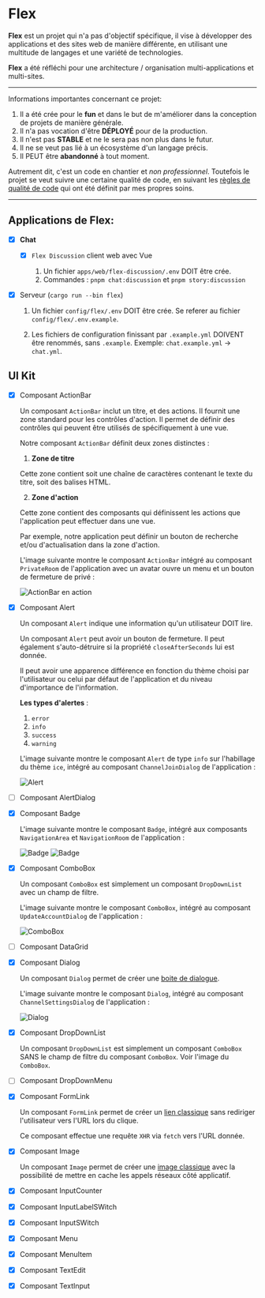 # Flex

**Flex** est un projet qui n'a pas d'objectif spécifique, il vise à développer des applications et des sites web de
manière différente, en utilisant une multitude de langages et une variété de technologies.

**Flex** a été réfléchi pour une architecture / organisation multi-applications et multi-sites.

---

Informations importantes concernant ce projet:

1.  Il a été crée pour le **fun** et dans le but de m'améliorer dans la conception de projets de manière générale.
2.  Il n'a pas vocation d'être **DÉPLOYÉ** pour de la production.
3.  Il n'est pas **STABLE** et ne le sera pas non plus dans le futur.
4.  Il ne se veut pas lié à un écosystème d'un langage précis.
5.  Il PEUT être **abandonné** à tout moment.

Autrement dit, c'est un code en chantier et _non professionnel_. Toutefois le projet se veut suivre une certaine qualité
de code, en suivant les [règles de qualité de code](docs/code-quality/) qui ont été définit par mes propres soins.

---

## Applications de **Flex**:

-   [x] **Chat**

    -   [x] `Flex Discussion` client web avec Vue

        1. Un fichier `apps/web/flex-discussion/.env` DOIT être crée.
        2. Commandes : `pnpm chat:discussion` et `pnpm story:discussion`

-   [x] Serveur (`cargo run --bin flex`)

    1.  Un fichier `config/flex/.env` DOIT être crée. Se referer au fichier
        `config/flex/.env.example`.

    2.  Les fichiers de configuration finissant par `.example.yml` DOIVENT être renommés, sans `.example`.
        Exemple: `chat.example.yml` -> `chat.yml`.

## UI Kit

-   [x] Composant ActionBar

    Un composant `ActionBar` inclut un titre, et des actions. Il fournit une zone standard pour les contrôles d'action. Il permet de définir des contrôles qui peuvent être utilisés de spécifiquement à une vue.

    Notre composant `ActionBar` définit deux zones distinctes :

    1.  **Zone de titre**

    Cette zone contient soit une chaîne de caractères contenant le texte du titre, soit des balises HTML.

    2.  **Zone d'action**

    Cette zone contient des composants qui définissent les actions que l'application peut effectuer dans une vue.

    Par exemple, notre application peut définir un bouton de recherche et/ou d'actualisation dans la zone d'action.

    L'image suivante montre le composant `ActionBar` intégré au composant `PrivateRoom` de l'application avec un avatar ouvre un menu et un bouton de fermeture de privé :

    ![ActionBar en action](docs/flex-uikit/actionbar.png)

-   [x] Composant Alert

    Un composant `Alert` indique une information qu'un utilisateur DOIT lire.

    Un composant `Alert` peut avoir un bouton de fermeture. Il peut également s'auto-détruire si la propriété
    `closeAfterSeconds` lui est donnée.

    Il peut avoir une apparence différence en fonction du thème choisi par l'utilisateur ou celui par défaut de l'application et du niveau d'importance de l'information.

    **Les types d'alertes** :

    1.  `error`
    2.  `info`
    3.  `success`
    4.  `warning`

    L'image suivante montre le composant `Alert` de type `info` sur l'habillage du thème `ice`, intégré au composant
    `ChannelJoinDialog` de l'application :

    ![Alert](docs/flex-uikit/alert.png)

-   [ ] Composant AlertDialog
-   [x] Composant Badge

    L'image suivante montre le composant `Badge`, intégré aux composants `NavigationArea` et `NavigationRoom` de
    l'application :

    ![Badge](docs/flex-uikit/badge1.png)
    ![Badge](docs/flex-uikit/badge2.png)

-   [x] Composant ComboBox

    Un composant `ComboBox` est simplement un composant `DropDownList` avec un
    champ de filtre.

    L'image suivante montre le composant `ComboBox`, intégré au composant `UpdateAccountDialog` de l'application :

    ![ComboBox](docs/flex-uikit/combobox.png)

-   [ ] Composant DataGrid
-   [x] Composant Dialog

    Un composant `Dialog` permet de créer une [boite de dialogue](https://developer.mozilla.org/fr/docs/Web/HTML/Element/dialog).

    L'image suivante montre le composant `Dialog`, intégré au composant `ChannelSettingsDialog` de l'application :

    ![Dialog](docs/flex-uikit/dialog.png)

-   [x] Composant DropDownList

    Un composant `DropDownList` est simplement un composant `ComboBox` SANS le
    champ de filtre du composant `ComboBox`. Voir l'image du `ComboBox`.

-   [ ] Composant DropDownMenu

-   [x] Composant FormLink

    Un composant `FormLink` permet de créer un [lien classique](https://developer.mozilla.org/fr/docs/Web/HTML/Element/a)
    sans rediriger l'utilisateur vers l'URL lors du clique.

    Ce composant effectue une requête `XHR` via `fetch` vers l'URL donnée.

-   [x] Composant Image

    Un composant `Image` permet de créer une [image classique](https://developer.mozilla.org/fr/docs/Web/HTML/Element/img)
    avec la possibilité de mettre en cache les appels réseaux côté applicatif.

-   [x] Composant InputCounter
-   [x] Composant InputLabelSWitch
-   [x] Composant InputSWitch
-   [x] Composant Menu
-   [x] Composant MenuItem
-   [x] Composant TextEdit
-   [x] Composant TextInput
